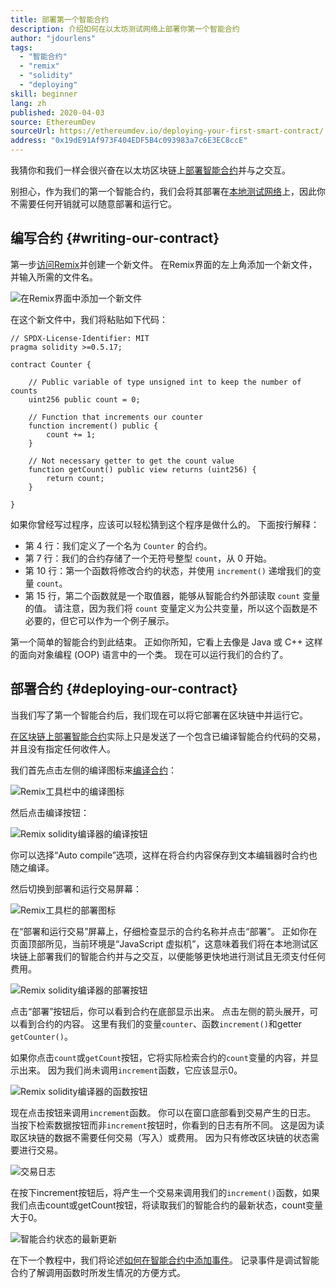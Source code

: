 ```yaml
---
title: 部署第一个智能合约
description: 介绍如何在以太坊测试网络上部署你第一个智能合约
author: "jdourlens"
tags:
  - "智能合约"
  - "remix"
  - "solidity"
  - "deploying"
skill: beginner
lang: zh
published: 2020-04-03
source: EthereumDev
sourceUrl: https://ethereumdev.io/deploying-your-first-smart-contract/
address: "0x19dE91Af973F404EDF5B4c093983a7c6E3EC8ccE"
---
```


我猜你和我们一样会很兴奋在以太坊区块链上[部署](/developers/docs/smart-contracts/deploying/)[智能合约](/developers/docs/smart-contracts/)并与之交互。

别担心，作为我们的第一个智能合约，我们会将其部署在[本地测试网络](/developers/docs/networks/)上，因此你不需要任何开销就可以随意部署和运行它。

## 编写合约 {#writing-our-contract}

第一步[访问Remix](https://remix.ethereum.org/)并创建一个新文件。 在Remix界面的左上角添加一个新文件，并输入所需的文件名。

![在Remix界面中添加一个新文件](./remix.png)

在这个新文件中，我们将粘贴如下代码：

```solidity
// SPDX-License-Identifier: MIT
pragma solidity >=0.5.17;

contract Counter {

    // Public variable of type unsigned int to keep the number of counts
    uint256 public count = 0;

    // Function that increments our counter
    function increment() public {
        count += 1;
    }

    // Not necessary getter to get the count value
    function getCount() public view returns (uint256) {
        return count;
    }

}
```

如果你曾经写过程序，应该可以轻松猜到这个程序是做什么的。 下面按行解释：

- 第 4 行：我们定义了一个名为 `Counter` 的合约。
- 第 7 行：我们的合约存储了一个无符号整型 `count`，从 0 开始。
- 第 10 行：第一个函数将修改合约的状态，并使用 `increment()` 递增我们的变量 `count`。
- 第 15 行，第二个函数就是一个取值器，能够从智能合约外部读取 `count` 变量的值。 请注意，因为我们将 `count` 变量定义为公共变量，所以这个函数是不必要的，但它可以作为一个例子展示。

第一个简单的智能合约到此结束。 正如你所知，它看上去像是 Java 或 C++ 这样的面向对象编程 (OOP) 语言中的一个类。 现在可以运行我们的合约了。

## 部署合约 {#deploying-our-contract}

当我们写了第一个智能合约后，我们现在可以将它部署在区块链中并运行它。

[在区块链上部署智能合约](/developers/docs/smart-contracts/deploying/)实际上只是发送了一个包含已编译智能合约代码的交易，并且没有指定任何收件人。

我们首先点击左侧的编译图标来[编译合约](/developers/docs/smart-contracts/compiling/)：

![Remix工具栏中的编译图标](./remix-compile-button.png)

然后点击编译按钮：

![Remix solidity编译器的编译按钮](./remix-compile.png)

你可以选择“Auto compile”选项，这样在将合约内容保存到文本编辑器时合约也随之编译。

然后切换到部署和运行交易屏幕：

![Remix工具栏的部署图标](./remix-deploy.png)

在“部署和运行交易”屏幕上，仔细检查显示的合约名称并点击“部署”。 正如你在页面顶部所见，当前环境是“JavaScript 虚拟机”，这意味着我们将在本地测试区块链上部署我们的智能合约并与之交互，以便能够更快地进行测试且无须支付任何费用。

![Remix solidity编译器的部署按钮](./remix-deploy-button.png)

点击“部署”按钮后，你可以看到合约在底部显示出来。 点击左侧的箭头展开，可以看到合约的内容。 这里有我们的变量`counter`、函数`increment()`和getter `getCounter()`。

如果你点击`count`或`getCount`按钮，它将实际检索合约的`count`变量的内容，并显示出来。 因为我们尚未调用`increment`函数，它应该显示0。

![Remix solidity编译器的函数按钮](./remix-function-button.png)

现在点击按钮来调用`increment`函数。 你可以在窗口底部看到交易产生的日志。 当按下检索数据按钮而非`increment`按钮时，你看到的日志有所不同。 这是因为读取区块链的数据不需要任何交易（写入）或费用。 因为只有修改区块链的状态需要进行交易。

![交易日志](./transaction-log.png)

在按下increment按钮后，将产生一个交易来调用我们的`increment()`函数，如果我们点击count或getCount按钮，将读取我们的智能合约的最新状态，count变量大于0。

![智能合约状态的最新更新](./updated-state.png)

在下一个教程中，我们将论述[如何在智能合约中添加事件](/developers/tutorials/logging-events-smart-contracts/)。 记录事件是调试智能合约了解调用函数时所发生情况的方便方式。
